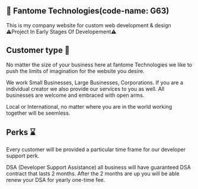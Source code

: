 ## 🌟 Fantome Technologies(code-name: G63)

This is my company website for custom web development & design
⚠️Project In Early Stages Of Developement⚠️

## Customer type 🔗

No matter the size of your business here at fantome Technologies we like to push the limits of imagination for the website you desire.

We work Small Businesses, Large Businesses, Corporations. If you are a individual creator we also provide our services to you as well. All businesses are welcome and embraced with open arms.

Local or International, no matter where you are in the world working together will be seemless.

## Perks ⌛

Every customer will be provided a particular time frame for our developer support perk. 

DSA (Developer Support Assistance) all business will have guaranteed DSA contract that lasts 2 months. After the 2 months are up you will be able renew your DSA for yearly one-time fee.
